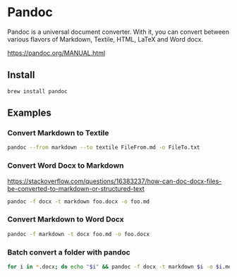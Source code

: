 # Pandoc

Pandoc is a universal document converter. With it, you can convert between various flavors of Markdown, Textile,
HTML, LaTeX and Word docx.

https://pandoc.org/MANUAL.html

## Install

    brew install pandoc

## Examples

### Convert Markdown to Textile

```bash
pandoc --from markdown --to textile FileFrom.md -o FileTo.txt
```

### Convert Word Docx to Markdown

https://stackoverflow.com/questions/16383237/how-can-doc-docx-files-be-converted-to-markdown-or-structured-text

```bash
pandoc -f docx -t markdown foo.docx -o foo.md
```

### Convert Markdown to Word Docx

```bash
pandoc -f markdown -t docx foo.md -o foo.docx
```

### Batch convert a folder with pandoc

```bash
for i in *.docx; do echo "$i" && pandoc -f docx -t markdown $i -o $i.md; done
```

